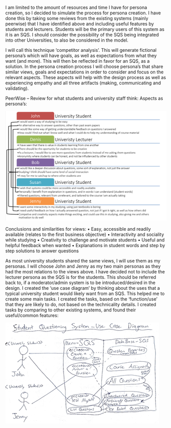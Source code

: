I am limited to the amount of resources and time I have for persona creation, so I decided to simulate the process for persona creation. I have done this by taking some reviews from the existing systems (mainly peerwise) that I have identified above and including useful features by students and lecturers. Students will be the primary users of this system as it is an SQS. I should consider the possibility of the SQS being integrated into other Universities, to also be considered in the model.

I will call this technique ‘competitor analysis’.
This will generate fictional persona’s which will have goals, as well as expectations from what they want (and more). This will then be reflected in favor for an SQS, as a solution.
In the persona creation process I will choose persona’s that share similar views, goals and expectations in order to consider and focus on the relevant aspects. These aspects will help with the design process as well as experiencing empathy and all three artifacts (making, communicating and validating).

PeerWise – Review for what students and university staff think: Aspects as persona’s:

![image](uploads/115f3f5b1ed7b3e5c17b5b6079918090/image.png)

Conclusions and similarities for views:
•	Easy, accessible and readily available (relates to the first business objective)
•	Interactivity and sociality while studying
•	Creativity to challenge and motivate students
•	Useful and helpful feedback when wanted 
•	Explanations in student words and step by step solutions to answer questions

As most university students shared the same views, I will use them as my personas. I will choose John and Jenny as my two main personas as they had the most relations to the views above. I have decided not to include the lecturer persona as the SQS is for the students. This should be referred back to, if a moderator/admin system is to be introduced/desired in the design.
I created the ‘use case diagram’ by thinking about the uses that a typical university student would likely want from an SQS. This helped me to create some main tasks. I created the tasks, based on the ‘function/use’ that they are likely to do, not based on the technicality details. 
I created tasks by comparing to other existing systems, and found their useful/common features:

![image](uploads/9f49dc33ac284a5fb968ec242d258444/image.png)
